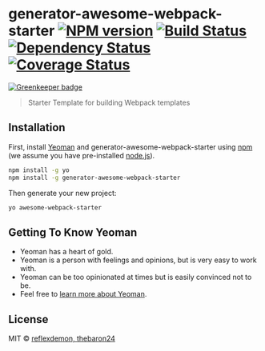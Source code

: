 # generator-awesome-webpack-starter [![NPM version][npm-image]][npm-url] [![Build Status][travis-image]][travis-url] [![Dependency Status][daviddm-image]][daviddm-url] [![Coverage Status][covralls-image]][covralls-url]

[![Greenkeeper badge](https://badges.greenkeeper.io/rustydevs/generator-awesome-webpack-starter.svg)](https://greenkeeper.io/)

> Starter Template for building Webpack templates

## Installation

First, install [Yeoman](http://yeoman.io) and generator-awesome-webpack-starter using [npm](https://www.npmjs.com/) (we assume you have pre-installed [node.js](https://nodejs.org/)).

```bash
npm install -g yo
npm install -g generator-awesome-webpack-starter
```

Then generate your new project:

```bash
yo awesome-webpack-starter
```

## Getting To Know Yeoman

 * Yeoman has a heart of gold.
 * Yeoman is a person with feelings and opinions, but is very easy to work with.
 * Yeoman can be too opinionated at times but is easily convinced not to be.
 * Feel free to [learn more about Yeoman](http://yeoman.io/).

## License

MIT © [reflexdemon, thebaron24]()


[npm-image]: https://badge.fury.io/js/generator-awesome-webpack-starter.svg
[npm-url]: https://npmjs.org/package/generator-awesome-webpack-starter
[travis-image]: https://travis-ci.org/rustydevs/generator-awesome-webpack-starter.svg?branch=master
[travis-url]: https://travis-ci.org/rustydevs/generator-awesome-webpack-starter
[daviddm-image]: https://david-dm.org/rustydevs/generator-awesome-webpack-starter.svg?theme=shields.io
[daviddm-url]: https://david-dm.org/rustydevs/generator-awesome-webpack-starter
[covralls-url]: https://coveralls.io/github/rustydevs/generator-awesome-webpack-starter?branch=master
[covralls-image]: https://coveralls.io/repos/github/rustydevs/generator-awesome-webpack-starter/badge.svg?branch=master

